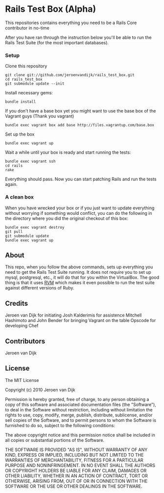 Rails Test Box (Alpha)
====================

This repositories contains everything you need to be a Rails Core contributor in no-time

After you have ran through the instruction below you'll be able to run the Rails Test Suite (for the most important databases).

### Setup
  
Clone this repository

    git clone git://github.com/jeroenvandijk/rails_test_box.git
    cd rails_test_box
    git submodule update --init


Install necessary gems:

    bundle install

If you don't have a base box yet you might want to use the base box of the Vagrant guys (Thank you vagrant)

    bundle exec vagrant box add base http://files.vagrantup.com/base.box

Set up the box

    bundle exec vagrant up

Wait a while until your box is ready and start running the tests:

    bundle exec vagrant ssh
    cd rails
    rake
  
Everything should pass. Now you can start patching Rails and run the tests again.
  
### A clean box

When you have wrecked your box or if you just want to update everything without worrying if something would conflict, you can do the following in the directory where you did the original checkout of this box:

    bundle exec vagrant destroy
    git pull
    git submodule update
    bundle exec vagrant up
    
  
About
-----
This repo, when you follow the above commands, sets up everything you need to get the Rails Test Suite running. It does not require you to set up mysql, postgresql, etc., it will do that for you within the VirtualBox. The good thing is that it uses [RVM](http://rvm.beginrescueend.com) which makes it even possible to run the test suite against different versions of Ruby.

Credits
-------
Jeroen van Dijk for initiating
Josh Kalderimis for assistence
Mitchell Hashimoto and John Bender for bringing Vagrant on the table
Opscode for developing Chef

Contributors
------------
Jeroen van Dijk


License
-------
The MIT License
 
Copyright (c) 2010 Jeroen van Dijk
 
Permission is hereby granted, free of charge, to any person obtaining a copy
of this software and associated documentation files (the "Software"), to deal
in the Software without restriction, including without limitation the rights
to use, copy, modify, merge, publish, distribute, sublicense, and/or sell
copies of the Software, and to permit persons to whom the Software is
furnished to do so, subject to the following conditions:
 
The above copyright notice and this permission notice shall be included in
all copies or substantial portions of the Software.
 
THE SOFTWARE IS PROVIDED "AS IS", WITHOUT WARRANTY OF ANY KIND, EXPRESS OR
IMPLIED, INCLUDING BUT NOT LIMITED TO THE WARRANTIES OF MERCHANTABILITY,
FITNESS FOR A PARTICULAR PURPOSE AND NONINFRINGEMENT. IN NO EVENT SHALL THE
AUTHORS OR COPYRIGHT HOLDERS BE LIABLE FOR ANY CLAIM, DAMAGES OR OTHER
LIABILITY, WHETHER IN AN ACTION OF CONTRACT, TORT OR OTHERWISE, ARISING FROM,
OUT OF OR IN CONNECTION WITH THE SOFTWARE OR THE USE OR OTHER DEALINGS IN
THE SOFTWARE.